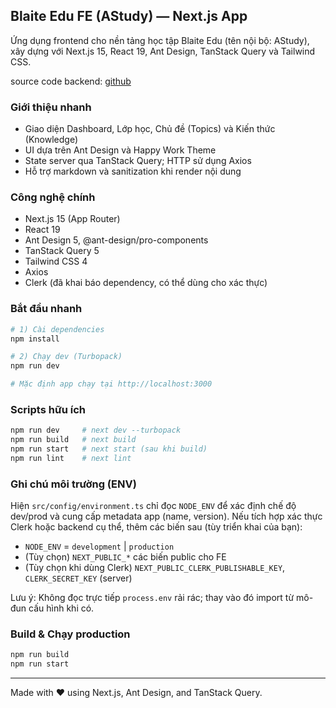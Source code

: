 ## Blaite Edu FE (AStudy) — Next.js App

Ứng dụng frontend cho nền tảng học tập Blaite Edu (tên nội bộ: AStudy), xây dựng với Next.js 15, React 19, Ant Design, TanStack Query và Tailwind CSS.

source code backend: <a href="https://github.com/PhanThanhTungg/Blaite-edu-be" target="_blank">github</a>

### Giới thiệu nhanh
- Giao diện Dashboard, Lớp học, Chủ đề (Topics) và Kiến thức (Knowledge)
- UI dựa trên Ant Design và Happy Work Theme
- State server qua TanStack Query; HTTP sử dụng Axios
- Hỗ trợ markdown và sanitization khi render nội dung

### Công nghệ chính
- Next.js 15 (App Router)
- React 19
- Ant Design 5, @ant-design/pro-components
- TanStack Query 5
- Tailwind CSS 4
- Axios
- Clerk (đã khai báo dependency, có thể dùng cho xác thực)

### Bắt đầu nhanh
```bash
# 1) Cài dependencies
npm install

# 2) Chạy dev (Turbopack)
npm run dev

# Mặc định app chạy tại http://localhost:3000
```

### Scripts hữu ích
```bash
npm run dev     # next dev --turbopack
npm run build   # next build
npm run start   # next start (sau khi build)
npm run lint    # next lint
```

### Ghi chú môi trường (ENV)
Hiện `src/config/environment.ts` chỉ đọc `NODE_ENV` để xác định chế độ dev/prod và cung cấp metadata app (name, version). Nếu tích hợp xác thực Clerk hoặc backend cụ thể, thêm các biến sau (tùy triển khai của bạn):
- `NODE_ENV` = `development` | `production`
- (Tùy chọn) `NEXT_PUBLIC_*` các biến public cho FE
- (Tùy chọn khi dùng Clerk) `NEXT_PUBLIC_CLERK_PUBLISHABLE_KEY`, `CLERK_SECRET_KEY` (server)

Lưu ý: Không đọc trực tiếp `process.env` rải rác; thay vào đó import từ mô-đun cấu hình khi có.

### Build & Chạy production
```bash
npm run build
npm run start
```

---

Made with ❤️ using Next.js, Ant Design, and TanStack Query.


